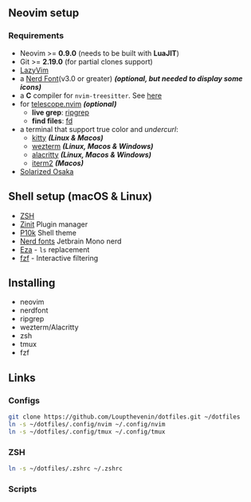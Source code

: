 ## Neovim setup

### Requirements

- Neovim >= **0.9.0** (needs to be built with **LuaJIT**)
- Git >= **2.19.0** (for partial clones support)
- [LazyVim](https://www.lazyvim.org/)
- a [Nerd Font](https://www.nerdfonts.com/)(v3.0 or greater) **_(optional, but needed to display some icons)_**
- a **C** compiler for `nvim-treesitter`. See [here](https://github.com/nvim-treesitter/nvim-treesitter#requirements)
- for [telescope.nvim](https://github.com/nvim-telescope/telescope.nvim) **_(optional)_**
  - **live grep**: [ripgrep](https://github.com/BurntSushi/ripgrep)
  - **find files**: [fd](https://github.com/sharkdp/fd)
- a terminal that support true color and *undercurl*:
  - [kitty](https://github.com/kovidgoyal/kitty) **_(Linux & Macos)_**
  - [wezterm](https://github.com/wez/wezterm) **_(Linux, Macos & Windows)_**
  - [alacritty](https://github.com/alacritty/alacritty) **_(Linux, Macos & Windows)_**
  - [iterm2](https://iterm2.com/) **_(Macos)_**
- [Solarized Osaka](https://github.com/craftzdog/solarized-osaka.nvim)

## Shell setup (macOS & Linux)

- [ZSH](https://www.zsh.org/)
- [Zinit](https://github.com/zdharma-continuum/zinit) Plugin manager
- [P10k](https://github.com/romkatv/powerlevel10k) Shell theme
- [Nerd fonts](https://www.nerdfonts.com/) Jetbrain Mono nerd
- [Eza](https://github.com/eza-community/eza) - `ls` replacement
- [fzf](https://github.com/PatrickF1/fzf.fish) - Interactive filtering

## Installing

- neovim
- nerdfont
- ripgrep
- wezterm/Alacritty
- zsh
- tmux
- fzf

## Links

### Configs

```bash
git clone https://github.com/Loupthevenin/dotfiles.git ~/dotfiles
ln -s ~/dotfiles/.config/nvim ~/.config/nvim
ln -s ~/dotfiles/.config/tmux ~/.config/tmux
```

### ZSH

```bash
ln -s ~/dotfiles/.zshrc ~/.zshrc
```

### Scripts

```bash

```
